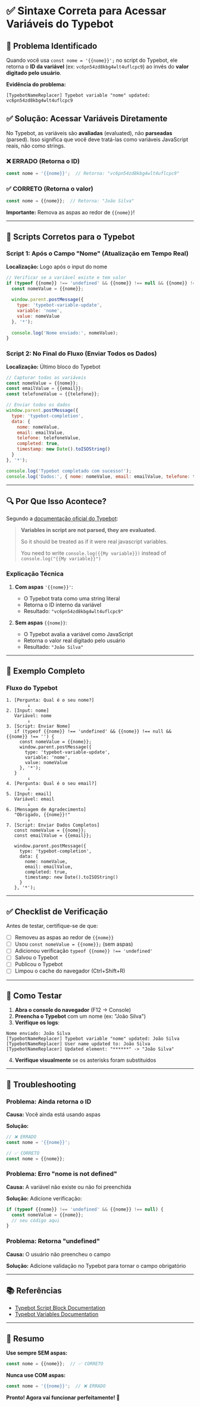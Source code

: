 # ✅ Sintaxe Correta para Acessar Variáveis do Typebot

## 🚨 Problema Identificado

Quando você usa `const nome = '{{nome}}';` no script do Typebot, ele retorna o **ID da variável** (ex: `vc6pn54zd8kbg4wlt4uflcpc9`) ao invés do **valor digitado pelo usuário**.

**Evidência do problema:**
```
[TypebotNameReplacer] Typebot variable "nome" updated: vc6pn54zd8kbg4wlt4uflcpc9
```

## ✅ Solução: Acessar Variáveis Diretamente

No Typebot, as variáveis são **avaliadas** (evaluated), não **parseadas** (parsed). Isso significa que você deve tratá-las como variáveis JavaScript reais, não como strings.

### ❌ ERRADO (Retorna o ID)

```javascript
const nome = '{{nome}}';  // Retorna: "vc6pn54zd8kbg4wlt4uflcpc9"
```

### ✅ CORRETO (Retorna o valor)

```javascript
const nome = {{nome}};  // Retorna: "João Silva"
```

**Importante:** Remova as aspas ao redor de `{{nome}}`!

---

## 📝 Scripts Corretos para o Typebot

### Script 1: Após o Campo "Nome" (Atualização em Tempo Real)

**Localização:** Logo após o input do nome

```javascript
// Verificar se a variável existe e tem valor
if (typeof {{nome}} !== 'undefined' && {{nome}} !== null && {{nome}} !== '') {
  const nomeValue = {{nome}};
  
  window.parent.postMessage({
    type: 'typebot-variable-update',
    variable: 'nome',
    value: nomeValue
  }, '*');
  
  console.log('Nome enviado:', nomeValue);
}
```

### Script 2: No Final do Fluxo (Enviar Todos os Dados)

**Localização:** Último bloco do Typebot

```javascript
// Capturar todas as variáveis
const nomeValue = {{nome}};
const emailValue = {{email}};
const telefoneValue = {{telefone}};

// Enviar todos os dados
window.parent.postMessage({
  type: 'typebot-completion',
  data: {
    nome: nomeValue,
    email: emailValue,
    telefone: telefoneValue,
    completed: true,
    timestamp: new Date().toISOString()
  }
}, '*');

console.log('Typebot completado com sucesso!');
console.log('Dados:', { nome: nomeValue, email: emailValue, telefone: telefoneValue });
```

---

## 🔍 Por Que Isso Acontece?

Segundo a [documentação oficial do Typebot](https://docs.typebot.io/editor/blocks/logic/script):

> **Variables in script are not parsed, they are evaluated.**
> 
> So it should be treated as if it were real javascript variables.
> 
> You need to write `console.log({{My variable}})` instead of `console.log("{{My variable}}")`

### Explicação Técnica

1. **Com aspas** `'{{nome}}'`:
   - O Typebot trata como uma string literal
   - Retorna o ID interno da variável
   - Resultado: `"vc6pn54zd8kbg4wlt4uflcpc9"`

2. **Sem aspas** `{{nome}}`:
   - O Typebot avalia a variável como JavaScript
   - Retorna o valor real digitado pelo usuário
   - Resultado: `"João Silva"`

---

## 🎯 Exemplo Completo

### Fluxo do Typebot

```
1. [Pergunta: Qual é o seu nome?]
        ↓
2. [Input: nome]
   Variável: nome
        ↓
3. [Script: Enviar Nome]
   if (typeof {{nome}} !== 'undefined' && {{nome}} !== null && {{nome}} !== '') {
     const nomeValue = {{nome}};
     window.parent.postMessage({
       type: 'typebot-variable-update',
       variable: 'nome',
       value: nomeValue
     }, '*');
   }
        ↓
4. [Pergunta: Qual é o seu email?]
        ↓
5. [Input: email]
   Variável: email
        ↓
6. [Mensagem de Agradecimento]
   "Obrigado, {{nome}}!"
        ↓
7. [Script: Enviar Dados Completos]
   const nomeValue = {{nome}};
   const emailValue = {{email}};
   
   window.parent.postMessage({
     type: 'typebot-completion',
     data: {
       nome: nomeValue,
       email: emailValue,
       completed: true,
       timestamp: new Date().toISOString()
     }
   }, '*');
```

---

## ✅ Checklist de Verificação

Antes de testar, certifique-se de que:

- [ ] Removeu as aspas ao redor de `{{nome}}`
- [ ] Usou `const nomeValue = {{nome}};` (sem aspas)
- [ ] Adicionou verificação `typeof {{nome}} !== 'undefined'`
- [ ] Salvou o Typebot
- [ ] Publicou o Typebot
- [ ] Limpou o cache do navegador (Ctrl+Shift+R)

---

## 🧪 Como Testar

1. **Abra o console do navegador** (F12 → Console)
2. **Preencha o Typebot** com um nome (ex: "João Silva")
3. **Verifique os logs**:

```
Nome enviado: João Silva
[TypebotNameReplacer] Typebot variable "nome" updated: João Silva
[TypebotNameReplacer] User name updated to: João Silva
[TypebotNameReplacer] Updated element: "******" -> "João Silva"
```

4. **Verifique visualmente** se os asterisks foram substituídos

---

## 🐛 Troubleshooting

### Problema: Ainda retorna o ID

**Causa:** Você ainda está usando aspas

**Solução:**
```javascript
// ❌ ERRADO
const nome = '{{nome}}';

// ✅ CORRETO
const nome = {{nome}};
```

### Problema: Erro "nome is not defined"

**Causa:** A variável não existe ou não foi preenchida

**Solução:** Adicione verificação:
```javascript
if (typeof {{nome}} !== 'undefined' && {{nome}} !== null) {
  const nomeValue = {{nome}};
  // seu código aqui
}
```

### Problema: Retorna "undefined"

**Causa:** O usuário não preencheu o campo

**Solução:** Adicione validação no Typebot para tornar o campo obrigatório

---

## 📚 Referências

- [Typebot Script Block Documentation](https://docs.typebot.io/editor/blocks/logic/script)
- [Typebot Variables Documentation](https://docs.typebot.io/editor/variables)

---

## 🎉 Resumo

**Use sempre SEM aspas:**
```javascript
const nome = {{nome}};  // ✅ CORRETO
```

**Nunca use COM aspas:**
```javascript
const nome = '{{nome}}';  // ❌ ERRADO
```

**Pronto! Agora vai funcionar perfeitamente! 🚀**


